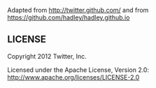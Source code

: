 Adapted from http://twitter.github.com/ and from https://github.com/hadley/hadley.github.io

LICENSE
------------

Copyright 2012 Twitter, Inc.

Licensed under the Apache License, Version 2.0: http://www.apache.org/licenses/LICENSE-2.0
